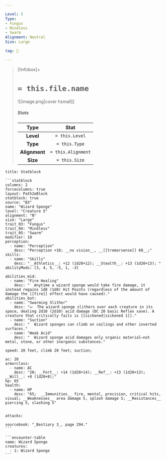 ```yaml
---

Level: 5
Type:
- Fungus
- Mindless
- Swarm
Alignment: Neutral
Size: Large

tag: 👹

---
```


> [!infobox]+
> #  `= this.file.name`
> ![[image.png|cover hsmall]]
> ##### Stats
> Type | Stat |
> :---:|:---:|
> **Level** | `= this.Level` |
> **Type** | `= this.Type` |
> **Alignment** | `= this.Alignment` |
> **Size** | `= this.Size` |



````ad-info
title: Statblock

```statblock
columns: 2
forcecolumns: true
layout: Path2eBlock
statblock: true
source: "B3"
name: "Wizard Sponge"
level: "Creature 5"
alignment: "N"
size: "Large"
trait_03: "Fungus"
trait_04: "Mindless"
trait_05: "Swarm"
modifier: 10
perception:
  - name: "Perception"
    desc: "Perception +10; __no vision__, __[[tremorsense]] 60__;"
skills:
  - name: "Skills"
    desc: "__Athletics__: +12 (1d20+12); __Stealth__: +13 (1d20+13); "
abilityMods: [3, 4, 5, -5, 1, -3]

abilities_mid:
  - name: "Fire Healing"
    desc: "  Anytime a wizard sponge would take fire damage, it instead regains 1d8 (1d8) Hit Points (regardless of the amount of damage the [[fire]] effect would have caused)."
abilities_bot:
  - name: "Swarming Slither"
    desc: "⬻  The wizard sponge slithers over each creature in its space, dealing 2d10 (2d10) acid damage (DC 20 basic Reflex save). A creature that critically fails is [[sickened|sickened 1]]."
  - name: "Suction"
    desc: "  Wizard sponges can climb on ceilings and other inverted surfaces."
  - name: "Weak Acid"
    desc: "  Wizard sponge acid damages only organic material—not metal, stone, or other inorganic substances."

speed: 20 feet, climb 20 feet; suction;

ac: 20
armorclass:
  - name: AC
    desc: "20; __Fort__: +14 (1d20+14); __Ref__: +13 (1d20+13); __Will__: +8 (1d20+8);"
hp: 65
health:
  - name: HP
    desc: "65;  __Immunities__ fire, mental, precision, critical hits, visual; __Weaknesses__ area damage 5, splash damage 5; __Resistances__ piercing 5, slashing 5"


attacks:

sourcebook: "_Bestiary 3_, page 294."
```

```encounter-table
name: Wizard Sponge
creatures:
  - 1: Wizard Sponge
```

````


